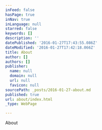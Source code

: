 ```yaml
---
inFeed: false
hasPage: true
inNav: true
inLanguage: null
starred: false
keywords: []
description: ''
datePublished: '2016-01-27T17:43:55.086Z'
dateModified: '2016-01-27T17:42:18.066Z'
title: About
author: []
authors: []
publisher:
  name: null
  domain: null
  url: null
  favicon: null
sourcePath: _posts/2016-01-27-about.md
published: true
url: about/index.html
_type: WebPage

---
```

About